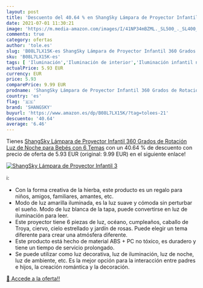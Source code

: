 ```yaml
---
layout: post
title: 'Descuento del 40.64 % en ShangSky Lámpara de Proyector Infantil 3'
date: 2021-07-01 11:30:21
image: 'https://m.media-amazon.com/images/I/41NP34mBZML._SL500_._SL400_.jpg'
comments: true
category: ofertas
author: 'tole.es'
slug: 'B08L7LX15K-es ShangSky Lámpara de Proyector Infantil 360 Grados de...'
sku: 'B08L7LX15K-es'
tags: [ 'Iluminación','Iluminación de interior','Iluminación infantil nocturna','Lámparas e iluminación infantil','bebés','shangsky', ]
actualPrice: 5.93 EUR
currency: EUR
price: 5.93
comparePrice: 9.99 EUR
prodname: 'ShangSky Lámpara de Proyector Infantil 360 Grados de Rotación Luz de Noche para Bebés con 6 Temas'
country: 'es'
flag: '🇪🇸'
brand: 'SHANGSKY'
buyurl: 'https://www.amazon.es/dp/B08L7LX15K/?tag=tolees-21'
descuento: '40.64'
average: '6.46'
---
```


Tienes [ShangSky Lámpara de Proyector Infantil 360 Grados de Rotación Luz de Noche para Bebés con 6 Temas](https://www.amazon.es/dp/B08L7LX15K/?tag=tolees-21) con un 40.64 % de descuento con precio de oferta de 5.93 EUR (original: 9.99 EUR) en el siguiente enlace!

[![ShangSky Lámpara de Proyector Infantil 3](https://m.media-amazon.com/images/I/41NP34mBZML._SL500_._SL400_.jpg)](https://www.amazon.es/dp/B08L7LX15K/?tag=tolees-21)

ℹ️:

- Con la forma creativa de la hierba, este producto es un regalo para niños, amigos, familiares, amantes, etc.
- Modo de luz amarilla iluminada, es la luz suave y cómoda sin perturbar el sueño. Modo de luz blanca de la tapa, puede convertirse en luz de iluminación para leer.
- Este proyector tiene 6 piezas de luz, océano, cumpleaños, caballo de Troya, ciervo, cielo estrellado y jardín de rosas. Puede elegir un tema diferente para crear una atmósfera diferente.
- Este producto está hecho de material ABS + PC no tóxico, es duradero y tiene un tiempo de servicio prolongado.
- Se puede utilizar como luz decorativa, luz de iluminación, luz de noche, luz de ambiente, etc. Es la mejor opción para la interacción entre padres e hijos, la creación romántica y la decoración.

[🛒 Accede a la oferta!!](https://www.amazon.es/dp/B08L7LX15K/?tag=tolees-21)
